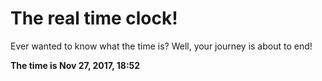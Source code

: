 # The real time clock!

Ever wanted to know what the time is? Well, your journey is about to end!

**The time is Nov 27, 2017, 18:52**